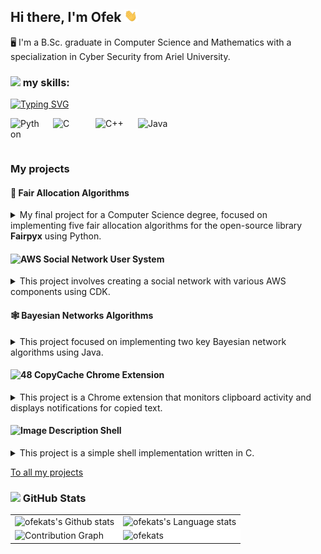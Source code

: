 ## Hi there, I'm Ofek <img src="https://raw.githubusercontent.com/ABSphreak/ABSphreak/master/gifs/Hi.gif" height="20" />
🖥️ I'm a B.Sc. graduate in Computer Science and Mathematics with a specialization in Cyber Security from Ariel University.

### <img  src="https://media2.giphy.com/media/QssGEmpkyEOhBCb7e1/giphy.gif?cid=ecf05e47a0n3gi1bfqntqmob8g9aid1oyj2wr3ds3mg700bl&rid=giphy.gif" width ="25"> my skills: 
[![Typing SVG](https://readme-typing-svg.herokuapp.com?font=Robot-Bold&size=25&color=330033&vCenter=true&width=700&height=25&lines=python;C;Cpp;java)](https://git.io/typing-svg)

<div style="display: flex; align-items: center; gap: 20px;">
  <img src="https://img.icons8.com/color/48/000000/python.png" alt="Python" width="48" height="48"/>
  <img src="https://img.icons8.com/color/48/000000/c-programming.png" alt="C" width="48" height="48"/>
  <img src="https://img.icons8.com/color/48/000000/c-plus-plus-logo.png" alt="C++" width="48" height="48"/>
  <img src="https://img.icons8.com/color/48/000000/java-coffee-cup-logo.png" alt="Java" width="48" height="48"/>
</div>

### My projects
#### 🧮 Fair Allocation Algorithms

<details>
  <summary>My final project for a Computer Science degree, focused on implementing five fair allocation algorithms for the open-source library <strong>Fairpyx</strong> using Python.</summary>
  
  The project is split into three parts:
  
  - **[Documentation](https://github.com/Final-Project-fairpyx/documents)**: Detailed project descriptions.
  - **[Algorithms](https://github.com/Final-Project-fairpyx/fairpyx)**: The implementations of the algorithms added to the <a href="https://github.com/ariel-research/fairpyx">Fairpyx library</a>.
  - **[Demo Website](https://github.com/Final-Project-fairpyx/website)**: A Flask-based website for running and visualizing the algorithms. Check out the website here: <a href="https://tome.csariel.xyz/">https://tome.csariel.xyz/</a>
  
</details>

#### <img src="https://upload.wikimedia.org/wikipedia/commons/9/93/Amazon_Web_Services_Logo.svg" alt="AWS" width="25" height="25"/> Social Network User System 

<details>
  <summary>This project involves creating a social network with various AWS components using CDK.</summary>
  
  The standout feature is the ability to upload posts via images, which are then processed using AWS Textract to extract and edit text. Additional functionalities include user management and profile picture handling.
  
  **Technologies:**
  AWS Lambda, API Gateway, S3, SQS, DynamoDB, Amazon Textract.
  
  - <a href="https://github.com/ofekats/Cloud_Computing_Final_Assignment?tab=readme-ov-file#demo">To the demo part</a>
  - **[To the project](https://github.com/ofekats/Cloud_Computing_Final_Assignment)**
  
</details>


#### 🕸️ Bayesian Networks Algorithms
<details>
<summary> This project focused on implementing two key Bayesian network algorithms using Java. </summary>
  
1. Bayes Ball
2. Variable Elimination.
  
These algorithms are essential for determining conditional independence and performing probabilistic inference efficiently. The project provides a straightforward approach to compiling and running the algorithms via a command-line interface.
* **[To the project](https://github.com/ofekats/Bayesian_Networks)**
</details>

#### ![48](https://github.com/user-attachments/assets/de6b5a66-cccc-4141-bfc6-588ac47fa8e7) CopyCache Chrome Extension
<details>
  <summary>This project is a Chrome extension that monitors clipboard activity and displays notifications for copied text. </summary>
  Implemented features to manage clipboard history, handle permissions, and interact with the active tab.

**Skills Used**:
- JavaScript and Chrome Extensions API
- Permissions Management
- Clipboard Monitoring
- Notifications

* **[To the project](https://github.com/ofekats/CopyCache)**
</details>

#### <img src="https://github.com/user-attachments/assets/16346040-3fd7-490a-81ed-704724e492dc" width="25" height="25" alt="Image Description"> Shell

<details>
<summary>This project is a simple shell implementation written in C.</summary>

This project designed to provide fundamental shell functionalities. It supports command execution, variable management, input/output redirection, and piping between commands. Additionally, it features conditional execution with `if`, `then`, `else`, and `fi` statements. The shell also includes command history and prompt customization. Ideal for learning and experimentation, this shell demonstrates essential concepts in command-line interfaces and process control.
* **[To the project](https://github.com/ofekats/shell)**
</details>



<a href ="https://github.com/ofekats?tab=repositories" >To all my projects</a>

### <img src="https://media.giphy.com/media/iY8CRBdQXODJSCERIr/giphy.gif" width="25"> GitHub Stats

<div align="center">
  <table>
    <tr>
      <!-- Github status -->
      <td>
        <img height="259" src="https://github-readme-stats.vercel.app/api?username=ofekats&show_icons=true&line_height=28&hide_border=true&card_width=347&include_all_commits=true&role=owner,collaborator&show=reviews,discussions_answered&rank_icon=percentile&exclude_repo=github-readme-stats&&theme=buefy" style="width: 100%; height: 100%;" alt="ofekats's Github stats" />
      </td>
      <!-- Github use of programming language -->
      <td>
          <img height="259" src="https://github-readme-stats.vercel.app/api/top-langs/?username=ofekats&layout=compact&langs_count=12&hide_border=true&role=owner,collaborator&theme=buefy" alt="ofekats's Language stats" />
      </td>
    </tr>
    <tr>
      <td style="background-color: white;">
        <img src="https://github-readme-streak-stats.herokuapp.com/?user=ofekats&hide_title=true&hide_border=true&theme=buefy" alt="Contribution Graph" style="width: 100%; height: 100%; object-fit: cover;">
      </td>
      <td style="background-color: white;">
        <img src="https://github-profile-summary-cards.vercel.app/api/cards/profile-details?username=ofekats&theme=buefy&hide_border=true&hide_title=true" alt="ofekats" style="width: 100%; height: 100%; object-fit: cover;"/>
      </td>
    </tr>
  </table>
</div>









<!--
**ofekats/ofekats** is a ✨ _special_ ✨ repository because its `README.md` (this file) appears on your GitHub profile.

Here are some ideas to get you started:

- 🔭 I’m currently working on ...
- 🌱 I’m currently learning ...
- 👯 I’m looking to collaborate on ...
- 🤔 I’m looking for help with ...
- 💬 Ask me about ...
- 📫 How to reach me: ...
- 😄 Pronouns: ...
- ⚡ Fun fact: ...
-->

